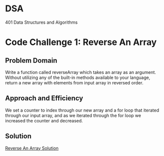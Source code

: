 # DSA
401 Data Structures and Algorithms

# Code Challenge 1: Reverse An Array

## Problem Domain
Write a function called reverseArray which takes an array as an argument. Without utilizing any of the built-in methods available to your language, return a new array with elements from input array in reversed order.

## Approach and Efficiency
We set a counter to index through our new array and a for loop that iterated through our input array, and as we iterated through the for loop we increased the counter and decreased.

## Solution
[Reverse An Array Solution](solution-images/IMG_1672.jpg)
